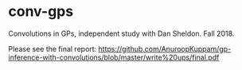 # conv-gps
Convolutions in GPs, independent study with Dan Sheldon. Fall 2018.

Please see the final report: https://github.com/AnuroopKuppam/gp-inference-with-convolutions/blob/master/write%20ups/final.pdf

